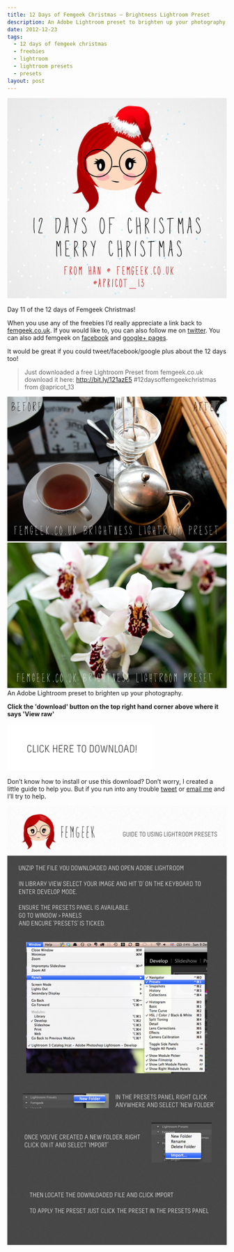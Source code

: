 ```yaml
---
title: 12 Days of Femgeek Christmas – Brightness Lightroom Preset
description: An Adobe Lightroom preset to brighten up your photography.
date: 2012-12-23
tags:
  - 12 days of femgeek christmas 
  - freebies 
  - lightroom 
  - lightroom presets 
  - presets
layout: post
---
```


![12 Days of Femgeek Christmas](12daysofchristmas-20201229113717500.jpg)

Day 11 of the 12 days of Femgeek Christmas!

When you use any of the freebies I’d really appreciate a link back to [femgeek.co.uk](http://www.femgeek.co.uk/). If you would like to, you can also follow me on [twitter](https://twitter.com/apricot_13). You can also add femgeek on [facebook](https://www.facebook.com/femgeek.co.uk) and [google+ pages](https://plus.google.com/110396807693668334198/posts).

 

It would be great if you could tweet/facebook/google plus about the 12 days too!

> Just downloaded a free Lightroom Preset from femgeek.co.uk download it here: http://bit.ly/121azE5 #12daysoffemgeekchristmas from @apricot_13

 

![femgeekBrightnessLightroomPreset](8259464636_037339ccc0_c.jpg)
![femgeekBrightnessLightroomPreset2](8259464412_2c4dbecc8b_c.jpg)
An Adobe Lightroom preset to brighten up your photography.

 

 **Click the 'download' button on the top right hand corner above where it says 'View raw'**

[![Femgeek Brightness Lightroom Preset ](downloadBtn-20201229113717480.jpg)](https://github.com/apricot13/femgeek-static/blob/master/posts/2012-12-23-12-days-of-femgeek-christmas-brightness-lightroom-preset/FemgeekBrightnessLightroomPreset.zip)

 

 

Don’t know how to install or use this download? Don’t worry, I created a little guide to help you. But if you run into any trouble [tweet](https://www.twitter.com/apricot_13) or [email me](http://www.femgeek.co.uk/contact) and I’ll try to help.

 

 

![Using Lightroom Presets](8258413134_74d9ddacd1_o-20201229113717580.jpg)